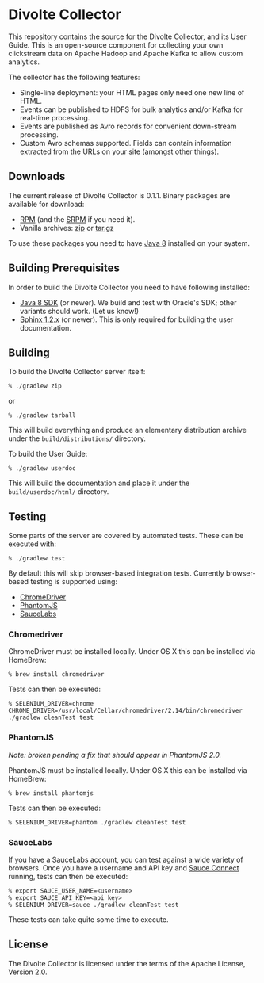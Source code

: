 Divolte Collector
=================

This repository contains the source for the Divolte Collector, and its User Guide. This is an 
open-source component for collecting your own clickstream data on Apache Hadoop and Apache Kafka 
to allow custom analytics.

The collector has the following features:

 - Single-line deployment: your HTML pages only need one new line of HTML.
 - Events can be published to HDFS for bulk analytics and/or Kafka for real-time processing.
 - Events are published as Avro records for convenient down-stream processing.
 - Custom Avro schemas supported. Fields can contain information extracted from the URLs on
   your site (amongst other things).

Downloads
---------

The current release of Divolte Collector is 0.1.1. Binary packages are available for download:

 - [RPM](https://s3-eu-west-1.amazonaws.com/divolte-releases/divolte-collector-0.1.1-1.noarch.rpm)
   (and the [SRPM](https://s3-eu-west-1.amazonaws.com/divolte-releases/divolte-collector-0.1.1-1.src.rpm)
   if you need it).
 - Vanilla archives: [zip](https://s3-eu-west-1.amazonaws.com/divolte-releases/divolte-collector-0.1.1.zip)
   or [tar.gz](https://s3-eu-west-1.amazonaws.com/divolte-releases/divolte-collector-0.1.1.tar.gz)

To use these packages you need to have
[Java 8](http://www.oracle.com/technetwork/java/javase/downloads/jre8-downloads-2133155.html)
installed on your system.

Building Prerequisites
----------------------

In order to build the Divolte Collector you need to have following installed:

 - [Java 8 SDK](http://www.oracle.com/technetwork/java/javase/downloads/jdk8-downloads-2133151.html)
   (or newer). We build and test with Oracle's SDK; other variants should work. (Let us know!)
 - [Sphinx 1.2.x](http://sphinx-doc.org) (or newer). This is only required for building the user
   documentation.

Building
--------

To build the Divolte Collector server itself:

    % ./gradlew zip

or

    % ./gradlew tarball

This will build everything and produce an elementary distribution archive under the
`build/distributions/` directory.

To build the User Guide:

    % ./gradlew userdoc

This will build the documentation and place it under the `build/userdoc/html/` directory.

Testing
-------

Some parts of the server are covered by automated tests. These can be executed with:

    % ./gradlew test

By default this will skip browser-based integration tests. Currently browser-based
testing is supported using:

 - [ChromeDriver](https://sites.google.com/a/chromium.org/chromedriver/)
 - [PhantomJS](http://phantomjs.org)
 - [SauceLabs](http://saucelabs.com)

### Chromedriver ###

ChromeDriver must be installed locally. Under OS X this can be installed via
HomeBrew:

    % brew install chromedriver

Tests can then be executed:

    % SELENIUM_DRIVER=chrome CHROME_DRIVER=/usr/local/Cellar/chromedriver/2.14/bin/chromedriver ./gradlew cleanTest test

### PhantomJS ###

*Note: broken pending a fix that should appear in PhantomJS 2.0.*

PhantomJS must be installed locally. Under OS X this can be installed via
HomeBrew:

    % brew install phantomjs

Tests can then be executed:

    % SELENIUM_DRIVER=phantom ./gradlew cleanTest test

### SauceLabs ###

If you have a SauceLabs account, you can test against a wide variety of browsers.
Once you have a username and API key and
[Sauce Connect](https://docs.saucelabs.com/reference/sauce-connect/) running, tests
can then be executed:

    % export SAUCE_USER_NAME=<username>
    % export SAUCE_API_KEY=<api key>
    % SELENIUM_DRIVER=sauce ./gradlew cleanTest test

These tests can take quite some time to execute.

License
-------

The Divolte Collector is licensed under the terms of the Apache License, Version 2.0.

